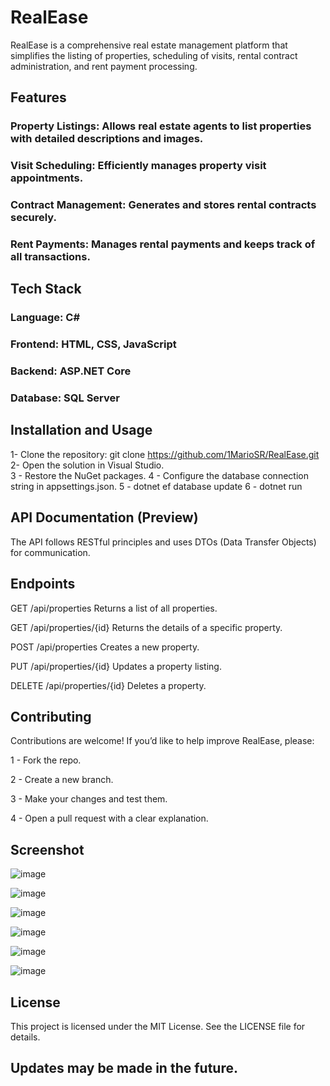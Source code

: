 # RealEase
RealEase is a comprehensive real estate management platform that simplifies the listing of properties, scheduling of visits, rental contract administration, and rent payment processing.

## Features

### Property Listings: Allows real estate agents to list properties with detailed descriptions and images.

### Visit Scheduling: Efficiently manages property visit appointments.

### Contract Management: Generates and stores rental contracts securely.

### Rent Payments: Manages rental payments and keeps track of all transactions.

## Tech Stack

### Language: C#

### Frontend: HTML, CSS, JavaScript

### Backend: ASP.NET Core

### Database: SQL Server

## Installation and Usage

1- Clone the repository:
  git clone https://github.com/1MarioSR/RealEase.git
2- Open the solution in Visual Studio.  
3 - Restore the NuGet packages.
4 - Configure the database connection string in appsettings.json.
5 - dotnet ef database update
6 - dotnet run

## API Documentation (Preview)

The API follows RESTful principles and uses DTOs (Data Transfer Objects) for communication.

## Endpoints

GET /api/properties
Returns a list of all properties.

GET /api/properties/{id}
Returns the details of a specific property.

POST /api/properties
Creates a new property.

PUT /api/properties/{id}
Updates a property listing.

DELETE /api/properties/{id}
Deletes a property.

## Contributing

Contributions are welcome! If you’d like to help improve RealEase, please:

1 - Fork the repo.

2 - Create a new branch.

3 - Make your changes and test them.

4 - Open a pull request with a clear explanation.

## Screenshot

![image](https://github.com/user-attachments/assets/b6cca112-6692-4791-bd51-164ddba78f77)

![image](https://github.com/user-attachments/assets/20a6efb6-548b-49b1-aed7-4c9b2a3ae867)

![image](https://github.com/user-attachments/assets/bb7b9e32-8792-46c0-871a-eb4c64d0a2ce)

![image](https://github.com/user-attachments/assets/eb578e4e-3081-4cb1-a679-39932758f2c4)

![image](https://github.com/user-attachments/assets/d525c54e-533b-4979-8790-03c48733694f)

![image](https://github.com/user-attachments/assets/3f5e3129-2018-40d2-992d-a5df205018ca)


## License
This project is licensed under the MIT License. See the LICENSE file for details.

## Updates may be made in the future.

